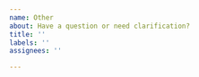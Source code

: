 ```yaml
---
name: Other
about: Have a question or need clarification?
title: ''
labels: ''
assignees: ''

---
```


<!-- Write your question/inquiry here! -->
